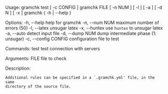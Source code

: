 Usage:
    gramchk test [ -c CONFIG ]
    gramchk FILE [ -n NUM ] [ -l ] [ -a ] [ -d N ] [ -x ]
    gramchk ( -h | --help )

Options:
    -h, --help              help for gramchk
    -n, --num NUM           maximum number of errors (50)
    -l, --latex             unsugar latex
    -x, --huntex            use `huntex` to unsugar latex
    -a, --auto              detect input file
    -d, --dump NUM          dump intermediate phase (1: unsugar)
    -c, --config CONFIG     configuration file to test

Commands:
    test                    test connection with servers

Arguments:
    FILE                    file to check

Description:

    Additional rules can be specified in a `.gramchk.yml' file, in the same
    directory of the source file.
